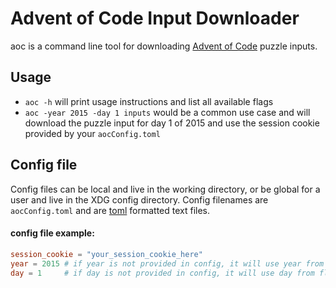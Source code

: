 # Advent of Code Input Downloader
aoc is a command line tool for downloading [Advent of Code](https://adventofcode.com) puzzle inputs.

## Usage
- `aoc -h` will print usage instructions and list all available flags
- `aoc -year 2015 -day 1 inputs` would be a common use case and will download the puzzle input for day 1 of 2015 and use the session cookie provided by your `aocConfig.toml`

## Config file
Config files can be local and live in the working directory, or be global for a user and live in the XDG config directory.
Config filenames are `aocConfig.toml` and are [toml](https://toml.io/) formatted text files.

#### config file example:
```toml
session_cookie = "your_session_cookie_here"
year = 2015 # if year is not provided in config, it will use year from flags or current date
day = 1     # if day is not provided in config, it will use day from flags or current date
```